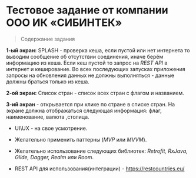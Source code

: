 # Тестовое задание от компании ООО ИК «СИБИНТЕК»

> Содержание задания

**1-ый экран:**
SPLASH - проверка кеша, если пустой или нет интернета то выводим сообщение об отсутствии соединения, иначе берём информацию из кеша. 
Если кеш пустой то запрос на *REST API* в интернет и кеширование.
Во всех последующих запусках приложения запросы на обновления данных не должны выполняться - данные должны браться только из кеша.

**2-ой экран:**
Список стран - список всех стран с флагом и названием.

**3-ий экран** - открывается при клике по стране в списке стран. На экране должна отображаться следующая информация: флаг, наименование, валюта ,столица.

- UI\UX - на свое усмотрение.

- Желательно применить паттерны (*MVP* или *MVVM*).

- Желательно использование следующих библиотек: *Retrofit, RxJava, Glide, Dagger, Realm или Room*.

- REST API для использования(интеграции) - https://restcountries.eu/